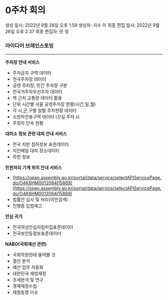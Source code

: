 # 0주차 회의

생성 일시: 2022년 9월 26일 오후 1:59
생성자: 지수 이
최종 편집 일시: 2022년 9월 26일 오후 2:37
최종 편집자: 민 정

### 아이디어 브레인스토밍

---

**주차장 안내 서비스**

- 주차금지 구역 데이터
- 전국주차장 데이터
- 공영 주차장, 민간 주차장 구분
- 전국거주자우선주차 데이터
- 역 근처 교통량 데이터 활용
- 단위 시간별 서울 공영주차장 현황(시간,일,월)
- 각 시,군,구별 일별 주차현황 데이터
- 소방차전용구역 데이터 (갓길 주차 x)
- 주정차 단속 현황

**대피소 정보 관련 대피 안내 서비스**

- 전국 지반 침하정보 표준데이터
- 지진해일 대피 장소데이터
- 하천 정보

**민원처리 기계 위치 안내 서비스**

- [https://open.assembly.go.kr/portal/data/service/selectAPIServicePage.do/O4K6HM0012064I15889](https://open.assembly.go.kr/portal/data/service/selectAPIServicePage.do/O4K6HM0012064I15889)
- 법률안 심사 및 처리(의안검색)
- 진행중 입법예고

**안심 귀가** 

- 전국여성안심지킴이집표준데이터
- 전국보안등정보표준데이터

**NABO(국회예산 관련)**

- 국회의원한테 물어볼 것
- 결산 분석
- 예산 업무 자동화
- 대한민국 재방재정
- 조세분석 및 연구
- 경제재정수첩
- 재정동향 이슈